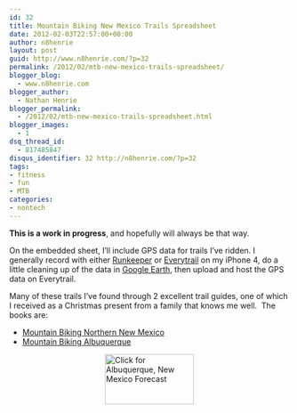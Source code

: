 ```yaml
---
id: 32
title: Mountain Biking New Mexico Trails Spreadsheet
date: 2012-02-03T22:57:00+00:00
author: n8henrie
layout: post
guid: http://www.n8henrie.com/?p=32
permalink: /2012/02/mtb-new-mexico-trails-spreadsheet/
blogger_blog:
  - www.n8henrie.com
blogger_author:
  - Nathan Henrie
blogger_permalink:
  - /2012/02/mtb-new-mexico-trails-spreadsheet.html
blogger_images:
  - 1
dsq_thread_id:
  - 817485847
disqus_identifier: 32 http://n8henrie.com/?p=32
tags:
- fitness
- fun
- MTB
categories:
- nontech
---
```

**This is a work in progress**, and hopefully will always be that way.

On the embedded sheet, I’ll include GPS data for trails I’ve ridden. I generally record with either <a target="_blank" href="http://runkeeper.com">Runkeeper</a> or <a target="_blank" href="http://www.everytrail.com/">Everytrail</a> on my iPhone 4, do a little cleaning up of the data in <a target="_blank" href="http://www.google.com/earth/">Google Earth</a>, then upload and host the GPS data on Everytrail.

Many of these trails I’ve found through 2 excellent trail guides, one of which I received as a Christmas present from a family that knows me well.  The books are: 

  * [Mountain Biking Northern New Mexico](http://www.amazon.com/gp/product/0762728027/ref=as_li_ss_tl?ie=UTF8&tag=n8henriecom-20&linkCode=as2&camp=1789&creative=390957&creativeASIN=0762728027)
  * [Mountain Biking Albuquerque](http://www.amazon.com/gp/product/156044746X/ref=as_li_ss_tl?ie=UTF8&tag=n8henriecom-20&linkCode=as2&camp=1789&creative=390957&creativeASIN=156044746X)

<div style="width:160px; margin-left: auto; margin-right: auto;">
  <a target="_blank" href="http://www.wunderground.com/cgi-bin/findweather/getForecast?query=zmw:87190.1.99999&bannertypeclick=wu_macwhite" style="clear: left; float: left; margin-bottom: 1em; margin-right: 1em;"><img alt="Click for Albuquerque, New Mexico Forecast" height="90" src="http://weathersticker.wunderground.com/cgi-bin/banner/ban/wxBanner?bannertype=wu_macwhite&airportcode=KABQ&ForcedCity=Albuquerque&ForcedState=NM" width="160" /></a>
</div>



<div>
</div>